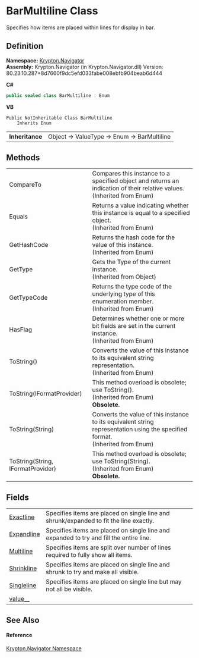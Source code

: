 # BarMultiline Class


Specifies how items are placed within lines for display in bar.



## Definition
**Namespace:** <a href="a21ac074-d119-3dc6-bd1c-d3a12c0128bc.md">Krypton.Navigator</a>  
**Assembly:** Krypton.Navigator (in Krypton.Navigator.dll) Version: 80.23.10.287+8d7660f9dc5efd033fabe008ebfb904beab6d444

**C#**
``` C#
public sealed class BarMultiline : Enum
```
**VB**
``` VB
Public NotInheritable Class BarMultiline
	Inherits Enum
```

<table><tr><td><strong>Inheritance</strong></td><td>Object  →  ValueType  →  Enum  →  BarMultiline</td></tr>
</table>



## Methods
<table>
<tr>
<td>CompareTo</td>
<td>Compares this instance to a specified object and returns an indication of their relative values.<br />(Inherited from Enum)</td></tr>
<tr>
<td>Equals</td>
<td>Returns a value indicating whether this instance is equal to a specified object.<br />(Inherited from Enum)</td></tr>
<tr>
<td>GetHashCode</td>
<td>Returns the hash code for the value of this instance.<br />(Inherited from Enum)</td></tr>
<tr>
<td>GetType</td>
<td>Gets the Type of the current instance.<br />(Inherited from Object)</td></tr>
<tr>
<td>GetTypeCode</td>
<td>Returns the type code of the underlying type of this enumeration member.<br />(Inherited from Enum)</td></tr>
<tr>
<td>HasFlag</td>
<td>Determines whether one or more bit fields are set in the current instance.<br />(Inherited from Enum)</td></tr>
<tr>
<td>ToString()</td>
<td>Converts the value of this instance to its equivalent string representation.<br />(Inherited from Enum)</td></tr>
<tr>
<td>ToString(IFormatProvider)</td>
<td>This method overload is obsolete; use ToString().<br />(Inherited from Enum)<br /><strong>Obsolete.</strong></td></tr>
<tr>
<td>ToString(String)</td>
<td>Converts the value of this instance to its equivalent string representation using the specified format.<br />(Inherited from Enum)</td></tr>
<tr>
<td>ToString(String, IFormatProvider)</td>
<td>This method overload is obsolete; use ToString(String).<br />(Inherited from Enum)<br /><strong>Obsolete.</strong></td></tr>
</table>

## Fields
<table>
<tr>
<td><a href="7ff26cf7-0495-68ae-cede-785d60bc037b.md">Exactline</a></td>
<td>Specifies items are placed on single line and shrunk/expanded to fit the line exactly.</td></tr>
<tr>
<td><a href="62d6661c-6977-4019-04b6-7148d275df45.md">Expandline</a></td>
<td>Specifies items are placed on single line and expanded to try and fill the entire line.</td></tr>
<tr>
<td><a href="e65e2c25-1e52-3321-6db6-e59b435dc66b.md">Multiline</a></td>
<td>Specifies items are split over number of lines required to fully show all items.</td></tr>
<tr>
<td><a href="21846616-c233-8e1d-af55-b15acfe652a0.md">Shrinkline</a></td>
<td>Specifies items are placed on single line and shrunk to try and make all visible.</td></tr>
<tr>
<td><a href="1497e574-8573-21e9-d173-54b46707fe6e.md">Singleline</a></td>
<td>Specifies items are placed on single line but may not all be visible.</td></tr>
<tr>
<td><a href="904a5e30-6198-b07b-fd37-81f7ddd9bc09.md">value__</a></td>
<td> </td></tr>
</table>

## See Also


#### Reference
<a href="a21ac074-d119-3dc6-bd1c-d3a12c0128bc.md">Krypton.Navigator Namespace</a>  
